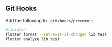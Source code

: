 ## Git Hooks

Add the following to `.git/hooks/precommit`

```bash
#!/bin/sh
flutter format --set-exit-if-changed lib test
flutter analyze lib test
```
